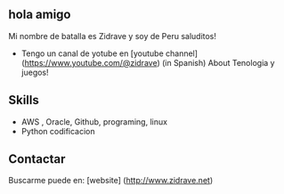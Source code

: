 ## hola amigo 
Mi nombre de batalla es Zidrave y soy de Peru saluditos!
* Tengo un canal de yotube en [youtube channel] (https://www.youtube.com/@zidrave) (in Spanish) About Tenologia y juegos!

## Skills
* AWS , Oracle, Github, programing, linux
* Python codificacion

## Contactar
Buscarme puede en: [website] (http://www.zidrave.net)
